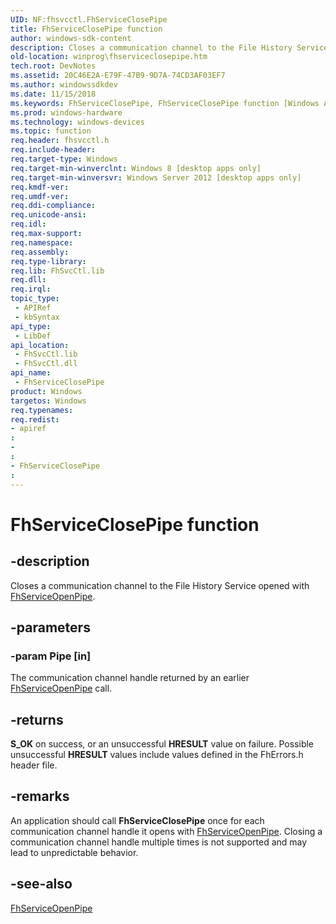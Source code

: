 ```yaml
---
UID: NF:fhsvcctl.FhServiceClosePipe
title: FhServiceClosePipe function
author: windows-sdk-content
description: Closes a communication channel to the File History Service opened with FhServiceOpenPipe.
old-location: winprog\fhserviceclosepipe.htm
tech.root: DevNotes
ms.assetid: 20C46E2A-E79F-47B9-9D7A-74CD3AF03EF7
ms.author: windowssdkdev
ms.date: 11/15/2018
ms.keywords: FhServiceClosePipe, FhServiceClosePipe function [Windows API], fhsvcctl/FhServiceClosePipe, winprog.fhserviceclosepipe
ms.prod: windows-hardware
ms.technology: windows-devices
ms.topic: function
req.header: fhsvcctl.h
req.include-header: 
req.target-type: Windows
req.target-min-winverclnt: Windows 8 [desktop apps only]
req.target-min-winversvr: Windows Server 2012 [desktop apps only]
req.kmdf-ver: 
req.umdf-ver: 
req.ddi-compliance: 
req.unicode-ansi: 
req.idl: 
req.max-support: 
req.namespace: 
req.assembly: 
req.type-library: 
req.lib: FhSvcCtl.lib
req.dll: 
req.irql: 
topic_type:
 - APIRef
 - kbSyntax
api_type:
 - LibDef
api_location:
 - FhSvcCtl.lib
 - FhSvcCtl.dll
api_name:
 - FhServiceClosePipe
product: Windows
targetos: Windows
req.typenames: 
req.redist: 
- apiref
: 
- 
: 
- FhServiceClosePipe
: 
---
```


# FhServiceClosePipe function


## -description


Closes a communication channel to the File History Service opened with <a href="https://msdn.microsoft.com/D0927124-0568-4897-9169-445C252E8ED4">FhServiceOpenPipe</a>.


## -parameters




### -param Pipe [in]

The communication channel handle returned by an earlier <a href="https://msdn.microsoft.com/D0927124-0568-4897-9169-445C252E8ED4">FhServiceOpenPipe</a> call.


## -returns



<b>S_OK</b> on success, or an unsuccessful <b>HRESULT</b> value on failure. Possible unsuccessful <b>HRESULT</b> values include values defined in the FhErrors.h header file.




## -remarks



An application should call <b>FhServiceClosePipe</b> once for each communication channel handle it opens with <a href="https://msdn.microsoft.com/D0927124-0568-4897-9169-445C252E8ED4">FhServiceOpenPipe</a>. Closing a communication channel handle multiple times is not supported and may lead to unpredictable behavior.




## -see-also




<a href="https://msdn.microsoft.com/D0927124-0568-4897-9169-445C252E8ED4">FhServiceOpenPipe</a>
 

 

